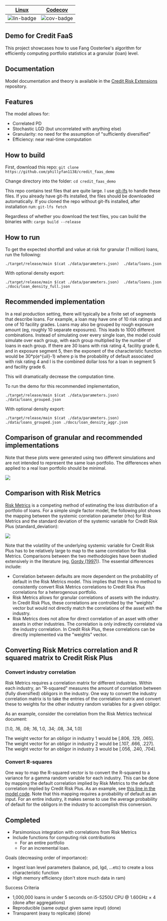 | [Linux][lin-link] | [Codecov][cov-link] |
| :---------------: | :-----------------: |
| ![lin-badge]      | ![cov-badge]        |

[lin-badge]: https://travis-ci.com/phillyfan1138/credit_faas_demo.svg "Travis build status"
[lin-link]:  https://travis-ci.com/phillyfan1138/credit_faas_demo "Travis build status"
[cov-badge]: https://codecov.io/gh/phillyfan1138/credit_faas_demo/branch/master/graph/badge.svg
[cov-link]:  https://codecov.io/gh/phillyfan1138/credit_faas_demo

## Demo for Credit FaaS

This project showcases how to use Fang Oosterlee's algorithm for efficiently computing portfolio statistics at a granular (loan) level.  

## Documentation

Model documentation and theory is available in the [Credit Risk Extensions](https://github.com/phillyfan1138/CreditRiskExtensions/blob/master/StahlMultiVariatePaper.pdf) repository.

## Features

The model allows for:
* Correlated PD
* Stochastic LGD (but uncorrelated with anything else)
* Granularity: no need for the assumption of "sufficiently diversified" 
* Efficiency: near real-time computation

## How to build
First, download this repo:
`git clone https://github.com/phillyfan1138/credit_faas_demo`

Change directory into the folder:
`cd credit_faas_demo`

This repo contains test files that are quite large.  I use [git-lfs](https://git-lfs.github.com/) to handle these files.  If you already have git-lfs installed, the files should be downloaded automatically.  If you cloned the repo without git-lfs installed, after installation run:
`git-lfs fetch`

Regardless of whether you download the test files, you can build the binaries with:
`cargo build --release`

## How to run
To get the expected shortfall and value at risk for granular (1 million) loans, run the following:

`./target/release/main $(cat ./data/parameters.json)  ./data/loans.json`

With optional density export:

`./target/release/main $(cat ./data/parameters.json)  ./data/loans.json ./docs/loan_density_full.json`

## Recommended implementation
In a real production setting, there will typically be a finite set of segments that describe loans.  For example, a loan may have one of 10 risk ratings and one of 10 facility grades.  Loans may also be grouped by rough exposure amount (eg, roughly 10 separate exposures).  This leads to 1000 different combinations.  Instead of simulating over every single loan, the model could simulate over each group, with each group multiplied by the number of loans in each group.  If there are 30 loans with risk rating 4, facility grade 6, and in exposure segment 5, then the exponent of the characteristic function would be 30*p(e^{uil}-1) where p is the probability of default associated with risk rating 4 and l is the combined dollar loss for a loan in segment 5 and facility grade 6.  

This will dramatically decrease the computation time.

To run the demo for this recommended implementation, 

`./target/release/main $(cat ./data/parameters.json)  ./data/loans_grouped.json`

With optional density export:

`./target/release/main $(cat ./data/parameters.json)  ./data/loans_grouped.json ./docs/loan_density_aggr.json`


## Comparison of granular and recommended implementations

Note that these plots were generated using two different simulations and are not intended to represent the same loan portfolio.  The differences when applied to a real loan portfolio should be minimal.

![](docs/density_compare.jpg?raw=true)

## Comparison with Risk Metrics

[Risk Metrics](https://www.msci.com/documents/10199/93396227-d449-4229-9143-24a94dab122f) is a competing method of estimating the loss distribution of a portfolio of loans.  For a simple single factor model, the following plot shows the mapping between the systemic correlation parameter (rho) for Risk Metrics and the standard deviation of the systemic variable for Credit Risk Plus (standard_deviation):

![](docs/vol_corr_compare.jpg?raw=true)

Note that the volatility of the underlying systemic variable for Credit Risk Plus has to be relatively large to map to the same correlation for Risk Metrics.  Comparisons between the two methodologies have been studied extensively in the literature (eg, [Gordy (1997)](https://www.federalreserve.gov/pubs/feds/1998/199847/199847pap.pdf)).  The essential differences include:

* Correlation between defaults are more dependent on the probability of default in the Risk Metrics model.  This implies that there is no method to consistently convert Risk Metrics correlations to Credit Risk Plus correlations for a heterogenous portfolio.  
* Risk Metrics allows for granular correlations of assets with the industry.  In Credit Risk Plus, these correlations are controlled by the "weights" vector but would not directly match the correlations of the asset with the industry.
* Risk Metrics does not allow for direct correlation of an asset with other assets in other industries.  The correlation is only indirectly correlated via the industry correlation.  In Credit Risk Plus, these correlations can be directly implemented via the "weights" vector.  

## Converting Risk Metrics correlation and R squared matrix to Credit Risk Plus

### Convert industry correlation
Risk Metrics requires a correlation matrix for different industries.  Within each industry, an "R-squared" measures the amount of correlation between (fully diversified) obligors in the industry.  One way to convert the industry correlation matrix is to take the entries of the correlation matrix and convert these to weights for the other industry random variables for a given obligor.

As an example, consider the correlation from the Risk Metrics technical document:

[1.0, .16, .08; .16, 1.0, .34; .08, .34, 1.0]

The weight vector for an obligor in  industry 1 would be [.806, .129, .065].  The weight vector for an obligor in  industry 2 would be [.107, .666, .227].  The weight vector for an obligor in  industry 3 would be [.056, .240, .704].  

### Convert R-squares
One way to map the R-squared vector is to convert the R-squared to a variance for a gamma random variable for each industry.  This can be done by mapping the default correlation implied by Risk Metrics to the default correlation implied by Credit Risk Plus.  As an example, see 
[this line in the model code](https://github.com/phillyfan1138/credit_faas_demo/blob/master/src/bin/main.rs#L70).  Note that this mapping requires a probability of default as an input.  For an entire industry, it makes sense to use the average probability of default for the obligors in the industry to accomplish this conversion.  

## Completed

* Parsimonious integration with correlations from Risk Metrics
* Include functions for computing risk contributions 
    * For an entire portfolio 
    * For an incremental loan.

Goals (decreasing order of importance):

* Ingest loan level parameters (balance, pd, lgd, ...etc) to create a loss characteristic function 
* High memory efficiency (don't store much data in ram)

Success Criteria

* 1,000,000 loans in under 5 seconds on  i5-5250U CPU @ 1.60GHz × 4 (done after aggregations)
* Reproducible (same output given same input) (done)
* Transparent (easy to replicate) (done)
